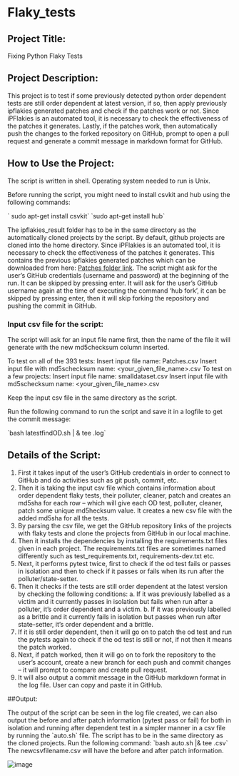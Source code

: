 # Flaky_tests

## Project Title:
Fixing Python Flaky Tests 

## Project Description:
This project is to test if some previously detected python order dependent tests are still order dependent at latest version, if so, then apply previously ipflakies generated patches and check if the patches work or not. Since iPFlakies is an automated tool, it is necessary to check the effectiveness of the patches it generates. Lastly, if the patches work, then automatically push the changes to the forked repository on GitHub, prompt to open a pull request and generate a commit message in markdown format for GitHub.

## How to Use the Project:


The script is written in shell. Operating system needed to run is Unix.

Before running the script, you might need to install csvkit and hub using the following commands: 

\` sudo apt-get install csvkit\`
 \`sudo apt-get install hub\`

The ipflakies_result folder has to be in the same directory as the automatically cloned projects by the script. By default, github projects are cloned into the home directory. Since iPFlakies is an automated tool, it is necessary to check the effectiveness of the patches it generates. This contains the previous ipflakies generated patches which can be downloaded from here: 
[Patches folder link](https://drive.google.com/drive/folders/1u0TsD_PjaXZ-aqrwNKAkZR8B7LZ5bKtj?usp=sharing).
The script might ask for the user’s GitHub credentials (username and password) at the beginning of the run. It can be skipped by pressing enter. It will ask for the user’s GitHub username again at the time of executing the command ‘hub fork’, it can be skipped by pressing enter, then it will skip forking the repository and pushing the commit in GitHub.

### Input csv file for the script: 

The script will ask for an input file name first, then the name of the file it will generate with the new md5checksum column inserted. 

To test on all of the 393 tests:
Insert input file name: Patches.csv
Insert input file with md5schecksum name: <your_given_file_name>.csv 
To test on a few projects:
Insert input file name: smalldataset.csv
Insert input file with md5schecksum name: <your_given_file_name>.csv 

Keep the input csv file in the same directory as the script. 

Run the following command to run the script and save it in a logfile to get the commit message:

\`bash latestfindOD.sh | & tee <logfilename>.log\`

## Details of the Script:

1.	First it takes input of the user’s GitHub credentials in order to connect to GitHub and do activities such as git push, commit, etc.       
2.	Then it is taking the input csv file which contains information about order dependent flaky tests, their polluter, cleaner, patch and creates an md5sha for each row – which will give each OD test, polluter, cleaner, patch some unique md5hecksum value. It creates a new csv file with the added md5sha for all the tests.  
3.	By parsing the csv file, we get the GitHub repository links of the projects with flaky tests and clone the projects from GitHub in our local machine.
4.	Then it installs the dependencies by installing the requirements.txt files given in each project. The requirements.txt files are sometimes named differently such as test_requirements.txt, requirements-dev.txt etc. 
5.	Next, it performs pytest twice, first to check if the od test fails or passes in isolation and then to check if it passes or fails when its run after the polluter/state-setter. 
6.	Then it checks if the tests are still order dependent at the latest version by checking the following conditions:
a.	If it was previously labelled as a victim and it currently passes in isolation but fails when run after a polluter, it’s order dependent and a victim.
b.	If it was previously labelled as a brittle and it currently fails in isolation but passes when run after state-setter, it’s order dependent and a brittle. 
7.	If it is still order dependent, then it will go on to patch the od test and run the pytests again to check if the od test is still or not, if not then it means the patch worked. 
8.	Next, if patch worked, then it will go on to fork the repository to the user’s account, create a new branch for each push and commit changes – it will prompt to compare and create pull request. 
9.	It will also output a commit message in the GitHub markdown format in the log file. User can copy and paste it in GitHub.

##Output: 

The output of the script can be seen in the log file created, we can also output the before and after patch information (pytest pass or fail) for both in isolation and running after dependent test in a simpler manner in a csv file by running the \`auto.sh\` file. The script has to be in the same directory as the cloned projects. Run the following command: 
\`bash auto.sh |& tee <newcsvfilename>.csv\`
The newcsvfilename.csv will have the before and after patch information.

![image](https://user-images.githubusercontent.com/71781751/168710135-88abd28a-10b0-4940-a40c-494dd89068ed.png)
